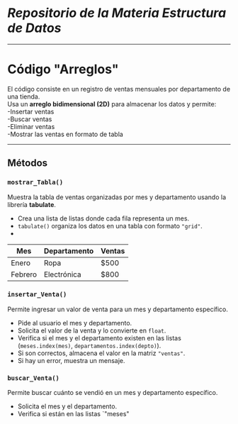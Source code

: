 
# *Repositorio de la Materia Estructura de Datos*
---
# **Código "Arreglos"**

El código consiste en un registro de ventas mensuales por departamento de una tienda.  
Usa un **arreglo bidimensional (2D)** para almacenar los datos y permite:  
-Insertar ventas  
-Buscar ventas  
-Eliminar ventas  
-Mostrar las ventas en formato de tabla  

---

## **Métodos** 

### `mostrar_Tabla()`  
Muestra la tabla de ventas organizadas por mes y departamento usando la librería **tabulate**.  
- Crea una lista de listas donde cada fila representa un mes.  
- `tabulate()` organiza los datos en una tabla con formato `"grid"`.
- 
| Mes   | Departamento | Ventas |
|-------|-------------|--------|
| Enero | Ropa       | $500   |
| Febrero | Electrónica | $800   |

### `insertar_Venta()`  
Permite ingresar un valor de venta para un mes y departamento específico.  
- Pide al usuario el mes y departamento.  
- Solicita el valor de la venta y lo convierte en `float`.  
- Verifica si el mes y el departamento existen en las listas (`meses.index(mes)`, `departamentos.index(depto)`).  
- Si son correctos, almacena el valor en la matriz `"ventas"`.  
- Si hay un error, muestra un mensaje.  

### `buscar_Venta()`  
Permite buscar cuánto se vendió en un mes y departamento específico.  
- Solicita el mes y el departamento.  
- Verifica si están en las listas `"meses"

